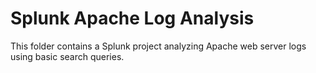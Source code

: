 # Splunk Apache Log Analysis

This folder contains a Splunk project analyzing Apache web server logs using basic search queries.
